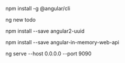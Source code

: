 npm install -g @angular/cli

ng new todo

npm install --save angular2-uuid

npm install --save angular-in-memory-web-api

ng serve --host 0.0.0.0 --port 9090
